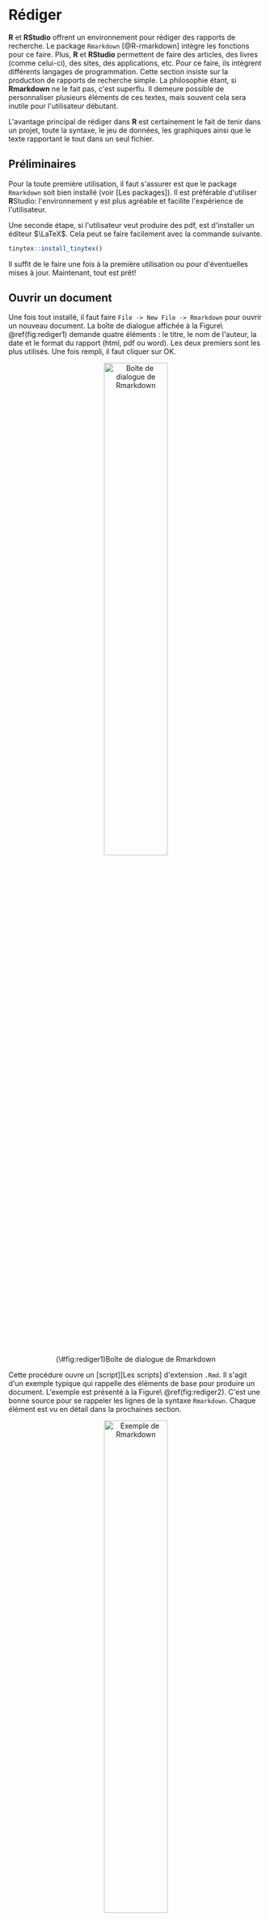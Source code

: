 # Rédiger

**R** et **RStudio** offrent un environnement pour rédiger des rapports de recherche. Le package `Rmarkdown` [@R-rmarkdown] intègre les fonctions pour ce faire. Plus, **R** et **RStudio** permettent de faire des articles, des livres (comme celui-ci), des sites, des applications, etc. Pour ce faire, ils intègrent différents langages de programmation. Cette section insiste sur la production de rapports de recherche simple. La philosophie étant, si **Rmarkdown** ne le fait pas,  c'est superflu. Il demeure possible de personnaliser plusieurs éléments de ces textes, mais souvent cela sera inutile pour l'utilisateur débutant.

L'avantage principal de rédiger dans **R** est certainement le fait de tenir dans un projet, toute la syntaxe, le jeu de données, les graphiques ainsi que le texte rapportant le tout dans un seul fichier. 


## Préliminaires

Pour la toute première utilisation, il faut s'assurer est que le package `Rmarkdown` soit bien installé (voir [Les packages]). Il est préférable d'utiliser **R**Studio: l'environnement y est plus agréable et facilite l'expérience de l'utilisateur. 

Une seconde étape, si l'utilisateur veut produire des pdf, est d'installer un éditeur $\LaTeX$. Cela peut se faire facilement avec la commande suivante.


``` r
tinytex::install_tinytex()
```


Il suffit de le faire une fois à la première utilisation ou pour d'éventuelles mises à jour. Maintenant, tout est prêt!

## Ouvrir un document

Une fois tout installé, il faut faire `File -> New File -> Rmarkdown` pour ouvrir un nouveau document. La boîte de dialogue affichée à la Figure\ \@ref(fig:rediger1) demande quatre éléments : le titre, le nom de l'auteur, la date et le format du rapport (html, pdf ou word). Les deux premiers sont les plus utilisés. Une fois rempli, il faut cliquer sur OK.

<div class="figure" style="text-align: center">
<img src="image/rediger1.PNG" alt="Boîte de dialogue de Rmarkdown" width="50%" height="50%" />
<p class="caption">(\#fig:rediger1)Boîte de dialogue de Rmarkdown</p>
</div>

Cette procédure ouvre un [script][Les scripts] d'extension `.Rmd`. Il s'agit d'un exemple typique qui rappelle des éléments de base pour produire un document. L'exemple est présenté à la Figure\ \@ref(fig:rediger2). C'est une bonne source pour se rappeler les lignes de la syntaxe `Rmarkdown`. Chaque élément est vu en détail dans la prochaines section.

<div class="figure" style="text-align: center">
<img src="image/rediger2.PNG" alt="Exemple de Rmarkdown" width="50%" height="50%" />
<p class="caption">(\#fig:rediger2)Exemple de Rmarkdown</p>
</div>

Il est possible de voir immédiatement le résultat final de ce script en cliquant sur `Knit` (*tricoter*) au milieu en haut (le symbole de pelote de laine avec une aiguille). À chaque fois que l'utilisateur désire produire le rapport, il faudra le *tricoter* en cliquant sur cet icône.

## Les éléments importants

### L'entête

L'entête est la zone qui conserve les éléments du texte, permet la personnalisation et l'ajout de composante, le cas échéant. Cet espace se nomme YAML pour *Yet Another Markdown Language*. Pour l'instant, les renseignements initiaux s'y retrouvent (titre, nom, date et format). 

<div class="figure" style="text-align: center">
<img src="image/entete.PNG" alt="Entête ou YAML" width="50%" height="50%" />
<p class="caption">(\#fig:entete)Entête ou YAML</p>
</div>

### Les niveaux de titre

Pour les titres de section, les `#` permette d'indiquer qu'il s'agit effectivement d'un titre et leur nombre permette d'indiquer leur niveau, comme `#` est de niveau\ 1, `##` est de niveau\ 2, `###` est le niveau\ 3, etc. Dans l'exemple, il y a deux titres de sections de niveau\ 2.

### Les chunks

Comme le texte est rédiger dans **R**, il sera utile d'employer du code de ce langage dans le rapport. Ainsi, les rapports servent à jumeler, textes, analyses et graphiques. Pour déterminer le texte du code à lire, la syntaxe à rouler est inscrite dans un **chunk** (morceau en français). Les chunks sont délimités par trois accents graves (*backticks* en anglais), puis un accolade indiquant le langage utilisé dans le chunk (`r` en général), et se termine par trois autre accents grave. La Figure\ \@ref(fig:chunk1) montre un chunk.

<div class="figure" style="text-align: center">
<img src="image/chunk1.PNG" alt="Un chunk" width="50%" height="50%" />
<p class="caption">(\#fig:chunk1)Un chunk</p>
</div>

Pour accélérer l'écriture au clavier, il est possible de faire **Ctrl + Alt + I** (pour Windows) ou  **Option + Cmd + I** (pour Mac) pour ouvrir un *chunk* complet automatiquement. C'est beaucoup plus efficace que de le taper caractère par caractère.

Le code peut être présenté avec `echo = TRUE` (par défaut) ou caché `echo = FALSE` au besoin.

Le code est automatiquement exécuté. S'il y a un chunk, le code est roulé. Cela se modifie avec `eval = TRUE` (par défaut) pour exécuter le code ou ne pas exécuter le code `echo = FALSE`. Il va sans dire que s'il y a une erreur de code dans un chunk, **R** ne produira pas le rapport.

Ces arguments `echo`  et `eval` doivent être spécifier dans les accolades du chunk. Il est possible de combiner les deux selon les besoins.

### Les figures

Pour inclure une figure, il faut la programmer dans un chunk. Dans l'exemple, le graphique du jeu de `pressure` est présenté avec `plot(pressure)` dans un chunk, voir la Figure\ \@ref(fig:rediger3). Noter dans les accolades la présence de `echo=FALSE` qui, au moment de produire l'image, n'affichera pas le code source dans le document final (le chunk n'est pas rapporté). Seule la figure est affichée.

<div class="figure">
<img src="image/rediger3.PNG" alt="Ajouter une figure" width="50%" height="50%" />
<p class="caption">(\#fig:rediger3)Ajouter une figure</p>
</div>

Une autre option est utile pour les figure est de leur ajouter une légende (*caption* en anglais). Pour ce faire, il faut ajouter dans les accolades du chunk l'argument `fig.cap = 'Légende de la figure'`.

Un souci qui arrive à l'occasion est la taille des figures dans le document final. Il est possible de contrôler la taille avec les arguments `out.height="50%"` et `out.width="50%"` (en changeant le `50%` par le pourcentage désiré) dans les accolades du chunk.

### Les images externes

Pour ajouter une image, il est possible de l'ajouter simplement avec la syntaxe suivante dans un chunk. Comme [les figures], il possible de leur donner une légende et de gérer leur taille.


``` r
knitr::include_graphics("chemin_vers_l_image/image.extension")
```

### Les tableaux

Pour ajouter un tableau, il est possible de passer par la fonction `kable()` de `knitr`. Le premier argument est le tableau à présenter. Dans cet exemple, il s'agit des six premières lignes (avec la fonction `head()`) du jeu de données `cars`. Les autres options sont pour la présentation. L'argument `caption = ` spécifie le titre, l'argument `align = ` permet de centrer (avec `"c"`) les éléments dans les cellules et `booktabs = TRUE` retire la majorité du grillage du tableau.

Il importe pour chaque tableau de s'assurer que la variable contient le `data.frame` ou la `matrix` disposé tel que l'utilisateur le souhaite (voir [Concaténer] pour créer ces objets).


``` r
knitr::kable(head(cars), 
             caption = "Titre du tableau", 
             align = "c", 
             booktabs = TRUE)
```



Table: (\#tab:unnamed-chunk-2)Titre du tableau

| speed | dist |
|:-----:|:----:|
|   4   |  2   |
|   4   |  10  |
|   7   |  4   |
|   7   |  22  |
|   8   |  16  |
|   9   |  10  |



### Les équations

Il arrive qu'il soit nécessaire d'ajouter des équations dans un rapport. Pour ce faire, **R** utilise latex, un très puissant langage de programmation pour la rédaction de texte. Toute équation commence et termine avec le signe de dollars \$. Par exemple, l'équation $2+2=4$ s'écrit `$2+2=4$`. Il est possible d'ajouter des exposants avec `^` ou des indices avec `_`. Les lettres grecques s'écrivent avec une barre oblique, par exemple, $\beta$, s'écrit `$\beta$` ou la variance $\sigma^2$, s'écrit `$\sigma^2$`. 

S'il faut utiliser les vrais symboles, par exemple \$ et \%, alors il faut ajouter un `\` devant, comme `\$` ou `\%`. Également, l'utilisation de la barre oblique devant un espace permet de créer un espace insécable.

### Référer à des variables dans le texte

Pour référer à des variables de l'environnement du rapport, il est possible d'appeler ces valeurs des accents graves. Voici un exemple.

``` r
moyenne <- 10
```
Pour rapporter la nouvelle variable `moyenne` dans le texte, il faut écrire   `` `r moyenne` ``, c'est-à-dire un accent grave, l'appel à `r` pour indiquer que la suite est du code **R**, le nom de la variable et un autre accent grave pour indiquer la fin.  Ainsi,  `` `r moyenne` `` retranscrit son contenu, soit 10.

### Formater du texte

Plutôt que d'utiliser des onglets et des options pour modifier le texte, il faut utiliser la syntaxe `Markdown` (un langage de programmation de texte) pour altérer le texte. Ainsi, entourer un ou des mots avec une étoile de chaque côté met le texte en italique, comme ceci : `*italique*` donne *italique*; deux étoiles mettent en gras, `**gras**` donne **gras**, pour ajouter des éléments de code, il faut entourer le mot d'accent grave,  `` `code` `` donne `code`. Pour souligner il faut passer par du latex pour les pdf, avec `\underline{souligné}`, ou par `<u>souligné</u>` en html, ce qui donne <u>souligné</u>.

### Ajouter un hyperlien

Pour ajouter un hyperlien, il faut l'écrire entre crochet avec le préfixe `http://`, comme : `<http://mqr.teluq.ca>`, ce qui donne <http://mqr.teluq.ca>. Si l'utilisateur préfère cacher le lien sous un mot ou une phrase comme ceci : [ce livre](http://mqr.teluq.ca), il doit écrire : `[ce livre](http://mqr.teluq.ca)`.

### Les commentaires dans le texte

Un commentaire dans le texte permet de délimiter une section de texte qui ne sera par exécuté lorsque le texte sera rendu. Cela permet de retirer du texte ou du code qui n'est pas présentement utile tout en le conservant dans le fichier.

Pour commenter dans un fichier `.Rmd`, il faut entourer le texte de `<!---` et `--->`, comme ceci `<!-- Commentaires -->`. Pour être plus efficace, plutôt que d'écrire tout au long, il est possible de sélectionner le texte puis **Ctrl + Shift + C**, ce qui commentera tout le texte sélectionné.

## Pour aller plus loin

Cette section n'est qu'un survol des possibilités. Pour aller plus loin, il y a de la documentation sur le web pouvant aider à maîtriser la création d'équation, des spécifier sur la gestion des figures, ou les façons de formater les figures. Et comme c'est la communauté de **R** qui crée le contenu, il y a plus d'une bonne manière de faire la même chose.


# Exercices {#exercice-rudiments .unnumbered}

1. Quel est le résultat de `mean <- c(1, 2, 3)`? Pourquoi?

2. Quelle est la différence entre `# Caractère` et `"Caractère"`?

3. Créer un vecteur contenant les valeurs $4, 10, 32$. Calculer la moyenne et l'écart type de ce vecteur.

4. Créer un vecteur contenant les valeurs de $4$ à $11$. Sélectionner la deuxième valeur de ce vecteur, puis additionner 100 à cette valeur et remplacer la dans le vecteur.

5. Générer 10 valeurs aléatoires distribuées normalement avec une moyenne de 50 et un écart type de 4. Calculer la moyenne, la médiane et la variance.

6. Créer un jeu de données contenant quatre sujets avec, pour chacun, leur nom de famille, leur âge et un score d'appréciation tiré d'une distribution uniforme allant de 0 à 100.

7. Rédiger une fonction calculant l'hypoténuse d'un triangle rectangle. Rappel: le théorème de Pythagore est $c^2=a^2+b^2$.

8. Rédiger une fonction calculant un score-$z$ pour une variable. Rappel: un score-$z$, correspond à $z=\frac{x-\mu}{\sigma}$.

9. Rédiger une fonction calculant la médiane d'une variable (ne pas recopier celle de ce livre).

10. Rédiger une fonction qui pivote une liste de $k$ éléments par $n$. Par exemple, une liste de six ($k=6$ comme $[1,2,3,4,5,6]$) pivoté de deux ($n=2$) devient ($[3,4,5,6,1,2]$).

11. Rédiger une fonction pour générer une séquence de Fibonacci (chaque nombre est la somme des deux précédents) jusqu'à une certaine valeur, soit $1, 1, 2, 3, 5, 8,...$. (Question difficile)
